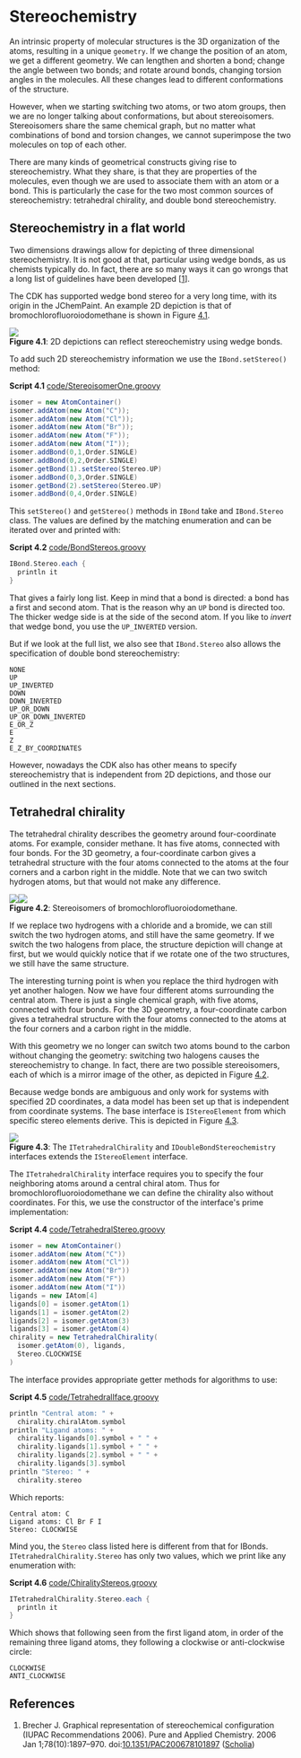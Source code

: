 <a name="sec:stereo"></a>
# Stereochemistry

An intrinsic property of molecular structures is the 3D organization of the atoms,
resulting in a unique <a name="tp1">`geometry`</a>. If we change the position of an atom, we get a
different geometry. We can lengthen and shorten a bond; change the angle
between two bonds; and rotate around bonds, changing torsion angles in
the molecules. All these changes lead to different <a name="tp2">conformations</a> of the structure.

However, when we starting switching two atoms, or two atom groups, then we are
no longer talking about conformations, but about stereoisomers. Stereoisomers share
the same chemical graph, but no matter what combinations of bond and torsion changes,
we cannot <a name="tp3">superimpose</a> the two molecules on top of each other.

There are many kinds of geometrical constructs giving rise to stereochemistry.
What they share, is that they are properties of the molecules, even though we
are used to associate them with an atom or a bond. This is particularly the
case for the two most common sources of stereochemistry: tetrahedral chirality,
and double bond stereochemistry.

<a name="sec:stereo:bond"></a>
## Stereochemistry in a flat world

Two dimensions drawings allow for depicting of three dimensional stereochemistry.
It is not good at that, particular using <a name="tp4">wedge bonds</a>, as us chemists typically
do. In fact, there are so many ways it can go wrongs that a long list of guidelines
have been developed [<a href="#citeref1">1</a>].

The CDK has supported wedge bond stereo for a very long time, with its origin
in the JChemPaint. An example 2D depiction is that of bromochlorofluoroiodomethane
is shown in Figure [4.1](#fig:wedgebond).

<a name="fig:wedgebond"></a>
![](images/generated/StereoisomerOne.png)
<br />**Figure 4.1**: 2D depictions can reflect stereochemistry using wedge bonds.

To add such 2D stereochemistry information we use the `IBond.setStereo()`
method:

**<a name="script:StereoisomerOne">Script 4.1</a>** [code/StereoisomerOne.groovy](code/StereoisomerOne.code.md)
```groovy
isomer = new AtomContainer()
isomer.addAtom(new Atom("C"));
isomer.addAtom(new Atom("Cl"));
isomer.addAtom(new Atom("Br"));
isomer.addAtom(new Atom("F"));
isomer.addAtom(new Atom("I"));
isomer.addBond(0,1,Order.SINGLE)
isomer.addBond(0,2,Order.SINGLE)
isomer.getBond(1).setStereo(Stereo.UP)
isomer.addBond(0,3,Order.SINGLE)
isomer.getBond(2).setStereo(Stereo.UP)
isomer.addBond(0,4,Order.SINGLE)
```

This `setStereo()` and `getStereo()` methods in `IBond` take
and `IBond.Stereo` class. The values are defined by the matching enumeration
and can be iterated over and printed with:

**<a name="script:BondStereos">Script 4.2</a>** [code/BondStereos.groovy](code/BondStereos.code.md)
```groovy
IBond.Stereo.each {
  println it
}
```

That gives a fairly long list. Keep in mind that a bond is directed: a bond
has a first and second atom. That is the reason why an `UP` bond is
directed too. The thicker wedge side is at the side of the second atom.
If you like to *invert* that wedge bond, you use the `UP_INVERTED`
version.

But if we look at the full list, we also see that `IBond.Stereo` also
allows the specification of double bond stereochemistry:

```plain
NONE
UP
UP_INVERTED
DOWN
DOWN_INVERTED
UP_OR_DOWN
UP_OR_DOWN_INVERTED
E_OR_Z
E
Z
E_Z_BY_COORDINATES
```

However, nowadays the CDK also has other means to specify stereochemistry
that is independent from 2D depictions, and those our outlined in the next
sections.

## Tetrahedral chirality

The <a name="tp5">tetrahedral chirality</a> describes the geometry around four-coordinate
atoms. For example, consider methane. It has five atoms, connected with
four bonds. For the 3D geometry, a four-coordinate carbon gives a tetrahedral
structure with the four atoms connected to the atoms at the four corners and a
carbon right in the middle. Note that we can two switch hydrogen atoms, but that
would not make any difference.

<a name="fig:mirrorImages"></a>
![](images/generated/StereoisomerOne.png)![](images/generated/StereoisomerTwo.png)
<br />**Figure 4.2**: Stereoisomers of bromochlorofluoroiodomethane.

If we replace two hydrogens with a chloride and a bromide, we can still switch
the two hydrogen atoms, and still have the same geometry. If we switch the two
halogens from place, the structure depiction will change at first, but we would
quickly notice that if we rotate one of the two structures, we still have the
same structure.

The interesting turning point is when you replace the third hydrogen with yet
another halogen. Now we have four different atoms surrounding the central atom.
There is just a single chemical graph, with five atoms, connected with
four bonds. For the 3D geometry, a four-coordinate carbon gives a tetrahedral
structure with the four atoms connected to the atoms at the four corners and a
carbon right in the middle.

With this geometry we no longer can switch two atoms bound to the carbon without
changing the geometry: switching two halogens causes the stereochemistry to
change. In fact, there are two possible stereoisomers, each of which is a mirror
image of the other, as depicted in Figure [4.2](#fig:mirrorImages).

Because wedge bonds are ambiguous and only work for systems with specified
2D coordinates, a data model has been set up that is independent from coordinate
systems. The base interface is `IStereoElement` from which specific
stereo elements derive. This is depicted in Figure [4.3](#fig:stereoInheritance).

<a name="fig:stereoInheritance"></a>
![](images/stereo.png)
<br />**Figure 4.3**: The `ITetrahedralChirality` and `IDoubleBondStereochemistry` interfaces extends the `IStereoElement` interface.

The `ITetrahedralChirality` interface requires you to specify the four neighboring
atoms around a central <a name="tp6">chiral atom</a>. Thus for bromochlorofluoroiodomethane
we can define the chirality also without coordinates. For this, we use the
constructor of the interface's prime implementation:

**<a name="script:TetrahedralStereo">Script 4.4</a>** [code/TetrahedralStereo.groovy](code/TetrahedralStereo.code.md)
```groovy
isomer = new AtomContainer()
isomer.addAtom(new Atom("C"))
isomer.addAtom(new Atom("Cl"))
isomer.addAtom(new Atom("Br"))
isomer.addAtom(new Atom("F"))
isomer.addAtom(new Atom("I"))
ligands = new IAtom[4]
ligands[0] = isomer.getAtom(1)
ligands[1] = isomer.getAtom(2)
ligands[2] = isomer.getAtom(3)
ligands[3] = isomer.getAtom(4)
chirality = new TetrahedralChirality(
  isomer.getAtom(0), ligands,
  Stereo.CLOCKWISE
)
```

The interface provides appropriate getter methods for algorithms to use:

**<a name="script:TetrahedralIface">Script 4.5</a>** [code/TetrahedralIface.groovy](code/TetrahedralIface.code.md)
```groovy
println "Central atom: " +
  chirality.chiralAtom.symbol
println "Ligand atoms: " +
  chirality.ligands[0].symbol + " " +
  chirality.ligands[1].symbol + " " +
  chirality.ligands[2].symbol + " " +
  chirality.ligands[3].symbol
println "Stereo: " +
  chirality.stereo
```

Which reports:

```plain
Central atom: C
Ligand atoms: Cl Br F I
Stereo: CLOCKWISE
```

Mind you, the `Stereo` class listed here is different from that for IBonds.
`ITetrahedralChirality.Stereo` has only two values, which we print like any
enumeration with:

**<a name="script:ChiralityStereos">Script 4.6</a>** [code/ChiralityStereos.groovy](code/ChiralityStereos.code.md)
```groovy
ITetrahedralChirality.Stereo.each {
  println it
}
```

Which shows that following seen from the first ligand atom, in order of the
remaining three ligand atoms, they following a <a name="tp7">clockwise</a> or
<a name="tp8">anti-clockwise</a> circle:

```plain
CLOCKWISE
ANTI_CLOCKWISE
```

## References

1. <a name="citeref1"></a>Brecher J. Graphical representation of stereochemical configuration (IUPAC Recommendations 2006). Pure and Applied Chemistry. 2006 Jan 1;78(10):1897–970.  doi:[10.1351/PAC200678101897](https://doi.org/10.1351/PAC200678101897) ([Scholia](https://scholia.toolforge.org/doi/10.1351/PAC200678101897))


